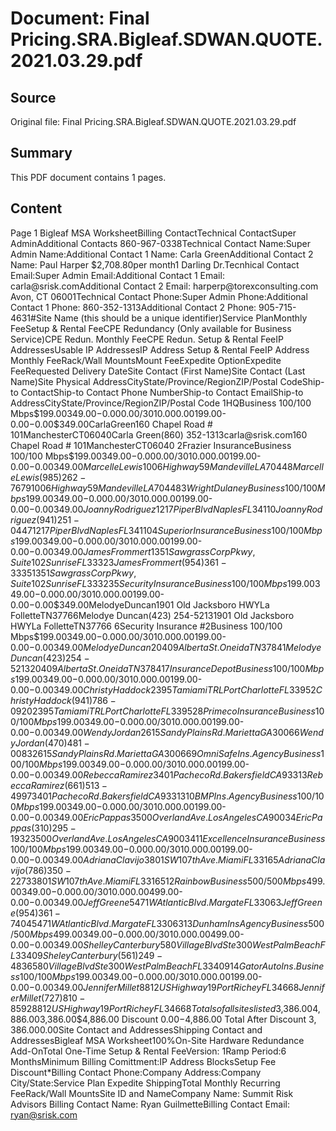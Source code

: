 # Document: Final Pricing.SRA.Bigleaf.SDWAN.QUOTE.2021.03.29.pdf

## Source
Original file: Final Pricing.SRA.Bigleaf.SDWAN.QUOTE.2021.03.29.pdf

## Summary
This PDF document contains 1 pages.

## Content
Page 1 Bigleaf MSA WorksheetBilling ContactTechnical ContactSuper AdminAdditional Contacts 860-967-0338Technical Contact Name:Super Admin Name:Additional Contact 1 Name: Carla GreenAdditional Contact 2 Name: Paul Harper $2,708.80per month1 Darling Dr.Tecnhical Contact Email:Super Admin Email:Additional Contact 1 Email: carla@srisk.comAdditional Contact 2 Email: harperp@torexconsulting.com Avon, CT 06001Technical Contact Phone:Super Admin Phone:Additional Contact 1 Phone: 860-352-1313Additional Contact 2 Phone: 905-715-4631#Site Name                                                (this should be a unique identifier)Service PlanMonthly FeeSetup & Rental FeeCPE Redundancy                     (Only available for Business Service)CPE Redun. Monthly FeeCPE Redun. Setup & Rental FeeIP AddressesUsable IP AddressesIP Address Setup & Rental FeeIP Address Monthly FeeRack/Wall MountsMount FeeExpedite OptionExpedite FeeRequested Delivery DateSite Contact (First Name)Site Contact (Last Name)Site Physical AddressCityState/Province/RegionZIP/Postal CodeShip-to ContactShip-to Contact Phone NumberShip-to Contact EmailShip-to AddressCityState/Province/RegionZIP/Postal Code 1HQBusiness 100/100 Mbps$199.00$349.00-$0.00$0.00/301$0.00$0.00$199.00-$0.00-$0.00$349.00CarlaGreen160 Chapel Road # 101ManchesterCT06040Carla Green(860) 352-1313carla@srisk.com160 Chapel Road # 101ManchesterCT06040 2Frazier InsuranceBusiness 100/100 Mbps$199.00$349.00-$0.00$0.00/301$0.00$0.00$199.00-$0.00-$0.00$349.00MarcelleLewis1006 Highway 59MandevilleLA70448Marcelle Lewis(985) 262-76791006 Highway 59MandevilleLA70448 3Wright DulaneyBusiness 100/100 Mbps$199.00$349.00-$0.00$0.00/301$0.00$0.00$199.00-$0.00-$0.00$349.00JoannyRodriguez1217 Piper BlvdNaplesFL34110Joanny Rodriguez(941) 251-04471217 Piper BlvdNaplesFL34110 4Superior InsuranceBusiness 100/100 Mbps$199.00$349.00-$0.00$0.00/301$0.00$0.00$199.00-$0.00-$0.00$349.00JamesFrommert1351 Sawgrass Corp Pkwy, Suite 102SunriseFL33323James Frommert(954) 361-33351351 Sawgrass Corp Pkwy, Suite 102SunriseFL33323 5Security InsuranceBusiness 100/100 Mbps$199.00$349.00-$0.00$0.00/301$0.00$0.00$199.00-$0.00-$0.00$349.00MelodyeDuncan1901 Old Jacksboro HWYLa FolletteTN37766Melodye Duncan(423) 254-52131901 Old Jacksboro HWYLa FolletteTN37766 6Security Insurance #2Business 100/100 Mbps$199.00$349.00-$0.00$0.00/301$0.00$0.00$199.00-$0.00-$0.00$349.00MelodyeDuncan20409 Alberta St.OneidaTN37841Melodye Duncan(423) 254-521320409 Alberta St.OneidaTN37841 7Insurance DepotBusiness 100/100 Mbps$199.00$349.00-$0.00$0.00/301$0.00$0.00$199.00-$0.00-$0.00$349.00Christy Haddock2395 Tamiami TRLPort CharlotteFL33952Christy Haddock(941) 786-09202395 Tamiami TRLPort CharlotteFL33952 8Primeco InsuranceBusiness 100/100 Mbps$199.00$349.00-$0.00$0.00/301$0.00$0.00$199.00-$0.00-$0.00$349.00WendyJordan2615 Sandy Plains Rd.MariettaGA30066Wendy Jordan(470) 481-00832615 Sandy Plains Rd.MariettaGA30066 9Omni Safe Ins. AgencyBusiness 100/100 Mbps$199.00$349.00-$0.00$0.00/301$0.00$0.00$199.00-$0.00-$0.00$349.00RebeccaRamirez3401 Pacheco Rd.BakersfieldCA93313Rebecca Ramirez(661) 513-49973401 Pacheco Rd.BakersfieldCA93313 10BMP Ins. AgencyBusiness 100/100 Mbps$199.00$349.00-$0.00$0.00/301$0.00$0.00$199.00-$0.00-$0.00$349.00EricPappas3500 Overland Ave.Los AngelesCA90034Eric Pappas(310) 295-19323500 Overland Ave.Los AngelesCA90034 11Excellence InsuranceBusiness 100/100 Mbps$199.00$349.00-$0.00$0.00/301$0.00$0.00$199.00-$0.00-$0.00$349.00Adriana Clavijo3801 SW 107th Ave.MiamiFL33165Adriana Clavijo(786) 350-22733801 SW 107th Ave.MiamiFL33165 12RainbowBusiness 500/500 Mbps$499.00$349.00-$0.00$0.00/301$0.00$0.00$499.00-$0.00-$0.00$349.00JeffGreene5471 W Atlantic Blvd.MargateFL33063Jeff Greene(954) 361-74045471 W Atlantic Blvd.MargateFL33063 13Dunham Ins AgencyBusiness 500/500 Mbps$499.00$349.00-$0.00$0.00/301$0.00$0.00$499.00-$0.00-$0.00$349.00Shelley Canterbury580 Village Blvd Ste 300West Palm BeachFL33409Sheley Canterbury(561) 249-4836580 Village Blvd Ste 300West Palm BeachFL33409 14Gator Auto Ins.Business 100/100 Mbps$199.00$349.00-$0.00$0.00/301$0.00$0.00$199.00-$0.00-$0.00$349.00JenniferMillet8812 US Highway 19Port RicheyFL34668Jennifer Millet(727) 810-85928812 US Highway 19Port RicheyFL34668 Totals of all sites listed$3,386.00$4,886.00$3,386.00$4,886.00 Discount $0.00-$4,886.00 Total After Discount $3,386.00$0.00Site Contact and AddressesShipping Contact and AddressesBigleaf MSA Worksheet100%On-Site Hardware Redundance Add-OnTotal One-Time Setup & Rental FeeVersion:    1Ramp Period:6 MonthsMinimum Billing Comittment:IP Address BlocksSetup Fee Discount*Billing Contact Phone:Company Address:Company City/State:Service Plan Expedite ShippingTotal Monthly Recurring FeeRack/Wall MountsSite ID and NameCompany Name: Summit Risk Advisors Billing Contact Name: Ryan GuilmetteBilling Contact Email: ryan@srisk.com

